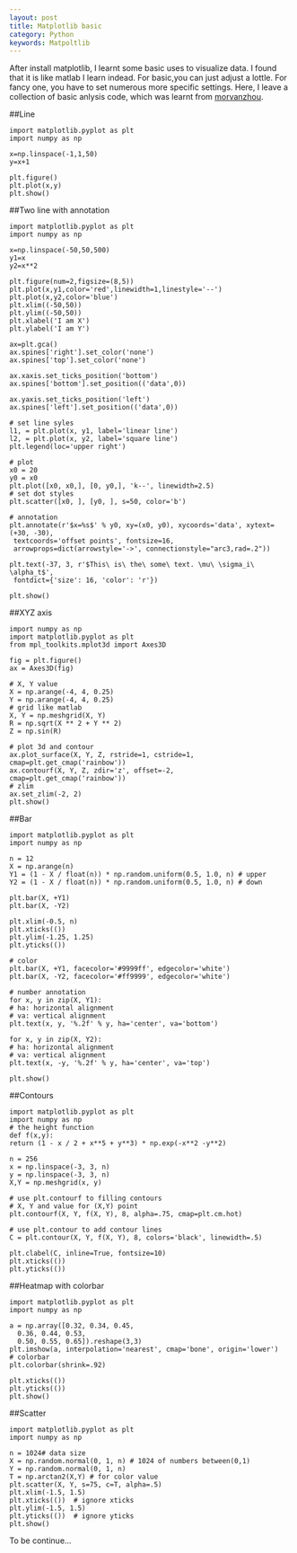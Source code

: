 ```yaml
---
layout: post
title: Matplotlib basic
category: Python
keywords: Matpoltlib
---
```


After install matplotlib, I learnt some basic uses to visualize data. I found that it is like matlab I learn indead. For basic,you can just adjust a lottle. For fancy one, you have to set numerous more specific settings. Here, I leave a collection of basic anlysis code, which was learnt from [morvanzhou](https://morvanzhou.github.io/).


##Line

    import matplotlib.pyplot as plt
    import numpy as np
    
    x=np.linspace(-1,1,50)
    y=x+1
    
    plt.figure()
    plt.plot(x,y)
    plt.show()
    
    
##Two line with annotation



    import matplotlib.pyplot as plt
    import numpy as np
    
    x=np.linspace(-50,50,500)
    y1=x
    y2=x**2
    
    plt.figure(num=2,figsize=(8,5))
    plt.plot(x,y1,color='red',linewidth=1,linestyle='--')
    plt.plot(x,y2,color='blue')
    plt.xlim((-50,50))
    plt.ylim((-50,50))
    plt.xlabel('I am X')
    plt.ylabel('I am Y')
    
    ax=plt.gca()
    ax.spines['right'].set_color('none')
    ax.spines['top'].set_color('none')
    
    ax.xaxis.set_ticks_position('bottom')
    ax.spines['bottom'].set_position(('data',0))
    
    ax.yaxis.set_ticks_position('left')
    ax.spines['left'].set_position(('data',0))
    
    # set line syles
    l1, = plt.plot(x, y1, label='linear line')
    l2, = plt.plot(x, y2, label='square line')
    plt.legend(loc='upper right')
    
    # plot
    x0 = 20
    y0 = x0
    plt.plot([x0, x0,], [0, y0,], 'k--', linewidth=2.5)
    # set dot styles
    plt.scatter([x0, ], [y0, ], s=50, color='b')
    
    # annotation
    plt.annotate(r'$x=%s$' % y0, xy=(x0, y0), xycoords='data', xytext=(+30, -30),
     textcoords='offset points', fontsize=16,
     arrowprops=dict(arrowstyle='->', connectionstyle="arc3,rad=.2"))
    
    plt.text(-37, 3, r'$This\ is\ the\ some\ text. \mu\ \sigma_i\ \alpha_t$',
     fontdict={'size': 16, 'color': 'r'})			 
    
    plt.show()
    

##XYZ axis

    import numpy as np
    import matplotlib.pyplot as plt
    from mpl_toolkits.mplot3d import Axes3D
    
    fig = plt.figure()
    ax = Axes3D(fig)
    
    # X, Y value
    X = np.arange(-4, 4, 0.25)
    Y = np.arange(-4, 4, 0.25)
    # grid like matlab
    X, Y = np.meshgrid(X, Y)
    R = np.sqrt(X ** 2 + Y ** 2)
    Z = np.sin(R)
    
    # plot 3d and contour
    ax.plot_surface(X, Y, Z, rstride=1, cstride=1, cmap=plt.get_cmap('rainbow'))
    ax.contourf(X, Y, Z, zdir='z', offset=-2, cmap=plt.get_cmap('rainbow'))
    # zlim
    ax.set_zlim(-2, 2)
    plt.show()
    
    
    
##Bar

    import matplotlib.pyplot as plt
    import numpy as np
    
    n = 12
    X = np.arange(n)
    Y1 = (1 - X / float(n)) * np.random.uniform(0.5, 1.0, n) # upper
    Y2 = (1 - X / float(n)) * np.random.uniform(0.5, 1.0, n) # down
    
    plt.bar(X, +Y1)
    plt.bar(X, -Y2)
    
    plt.xlim(-0.5, n)
    plt.xticks(())
    plt.ylim(-1.25, 1.25)
    plt.yticks(())
    
    # color
    plt.bar(X, +Y1, facecolor='#9999ff', edgecolor='white')
    plt.bar(X, -Y2, facecolor='#ff9999', edgecolor='white')
    
    # number annotation
    for x, y in zip(X, Y1):
    # ha: horizontal alignment
    # va: vertical alignment
    plt.text(x, y, '%.2f' % y, ha='center', va='bottom')
    
    for x, y in zip(X, Y2):
    # ha: horizontal alignment
    # va: vertical alignment
    plt.text(x, -y, '%.2f' % y, ha='center', va='top')
        
    plt.show()
    
    
##Contours

    import matplotlib.pyplot as plt
    import numpy as np
    # the height function
    def f(x,y):
    return (1 - x / 2 + x**5 + y**3) * np.exp(-x**2 -y**2)
    
    n = 256
    x = np.linspace(-3, 3, n)
    y = np.linspace(-3, 3, n)
    X,Y = np.meshgrid(x, y)
    
    # use plt.contourf to filling contours
    # X, Y and value for (X,Y) point
    plt.contourf(X, Y, f(X, Y), 8, alpha=.75, cmap=plt.cm.hot)
    
    # use plt.contour to add contour lines
    C = plt.contour(X, Y, f(X, Y), 8, colors='black', linewidth=.5)
    
    plt.clabel(C, inline=True, fontsize=10)
    plt.xticks(())
    plt.yticks(())
    
    
    
##Heatmap with colorbar

    import matplotlib.pyplot as plt
    import numpy as np
    
    a = np.array([0.32, 0.34, 0.45,
      0.36, 0.44, 0.53,
      0.50, 0.55, 0.65]).reshape(3,3)
    plt.imshow(a, interpolation='nearest', cmap='bone', origin='lower')
    # colorbar
    plt.colorbar(shrink=.92)
    
    plt.xticks(())
    plt.yticks(())
    plt.show()

##Scatter

    import matplotlib.pyplot as plt
    import numpy as np
    
    n = 1024# data size
    X = np.random.normal(0, 1, n) # 1024 of numbers between(0,1)
    Y = np.random.normal(0, 1, n)
    T = np.arctan2(X,Y) # for color value
    plt.scatter(X, Y, s=75, c=T, alpha=.5)
    plt.xlim(-1.5, 1.5)
    plt.xticks(())  # ignore xticks
    plt.ylim(-1.5, 1.5)
    plt.yticks(())  # ignore yticks
    plt.show()
    
    
    
    
To be continue...